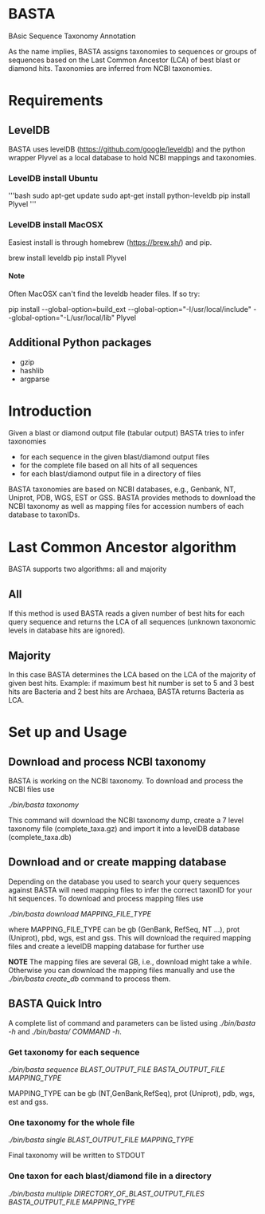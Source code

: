 # BASTA
BAsic Sequence Taxonomy Annotation

As the name implies, BASTA assigns taxonomies to sequences or groups of sequences based on the Last Common Ancestor (LCA) of best blast or diamond hits. Taxonomies are inferred from NCBI taxonomies.


# Requirements

## LevelDB
BASTA uses levelDB (https://github.com/google/leveldb) and the python wrapper Plyvel as a local database to hold NCBI mappings and taxonomies.

### LevelDB install Ubuntu

'''bash
sudo apt-get update
sudo apt-get install python-leveldb
pip install Plyvel
'''



### LevelDB install MacOSX
Easiest install is through homebrew (https://brew.sh/) and pip. 

brew install leveldb
pip install Plyvel

#### Note
Often MacOSX can't find the leveldb header files. If so try:

pip install --global-option=build_ext --global-option="-I/usr/local/include" --global-option="-L/usr/local/lib" Plyvel


## Additional Python packages
* gzip
* hashlib
* argparse


# Introduction

Given a blast or diamond output file (tabular output) BASTA tries to infer taxonomies  
* for each sequence in the given blast/diamond output files 
* for the complete file based on all hits of all sequences 
* for each blast/diamond output file in a directory of files

BASTA taxonomies are based on NCBI databases, e.g., Genbank, NT, Uniprot, PDB, WGS, EST or GSS. BASTA provides methods to download the NCBI taxonomy as well as mapping files for accession numbers of each database to taxonIDs.

# Last Common Ancestor algorithm
BASTA supports two algorithms: all and majority

## All
If this method is used BASTA reads a given number of best hits for each query sequence and returns the LCA of all sequences (unknown taxonomic levels in database hits are ignored).

## Majority
In this case BASTA determines the LCA based on the LCA of the majority of given best hits. Example: if maximum best hit number is set to 5 and 3 best hits are Bacteria and 2 best hits are Archaea, BASTA returns Bacteria as LCA.

# Set up and Usage

## Download and process NCBI taxonomy
BASTA is working on the NCBI taxonomy. To download and process the NCBI files use

*./bin/basta taxonomy*

This command will download the NCBI taxonomy dump, create a 7 level taxonomy file (complete_taxa.gz) and import it into a levelDB database (complete_taxa.db)


## Download and or create mapping database
Depending on the database you used to search your query sequences against BASTA will need mapping files to infer the correct taxonID for your hit sequences. To download and process mapping files use

*./bin/basta download MAPPING_FILE_TYPE*

where MAPPING_FILE_TYPE can be gb (GenBank, RefSeq, NT ...), prot (Uniprot), pbd, wgs, est and gss.
This will download the required mapping files and create a levelDB mapping database for further use

**NOTE** The mapping files are several GB, i.e., download might take a while. Otherwise you can download the mapping files manually and use the *./bin/basta create_db* command to process them.


## BASTA Quick Intro
A complete list of command and parameters can be listed using *./bin/basta -h* and *./bin/basta/ COMMAND -h*.


### Get taxonomy for each sequence

*./bin/basta sequence BLAST_OUTPUT_FILE BASTA_OUTPUT_FILE MAPPING_TYPE*

MAPPING_TYPE can be gb (NT,GenBank,RefSeq), prot (Uniprot), pdb, wgs, est and gss.


### One taxonomy for the whole file
*./bin/basta single BLAST_OUTPUT_FILE MAPPING_TYPE*

Final taxonomy will be written to STDOUT


### One taxon for each blast/diamond file in a directory
*./bin/basta multiple DIRECTORY_OF_BLAST_OUTPUT_FILES BASTA_OUTPUT_FILE MAPPING_TYPE*










